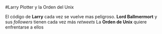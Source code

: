 #Larry Plotter y la Orden del Unix

El código de **Larry** cada vez se vuelve mas peligroso.
**Lord Ballmermort** y sus *followers* tienen cada vez más *retweets*
La **Orden de Unix** quiere enfrentarse a ellos
